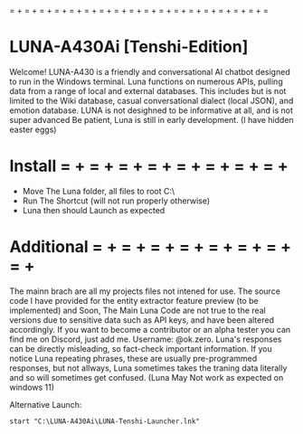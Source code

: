 = + = + = + = + = + = + = + = + = + = + = + = + = + = + = + = + = + =
# LUNA-A430Ai [Tenshi-Edition]

Welcome! LUNA-A430 is a friendly and conversational AI chatbot designed to run in the Windows terminal. Luna functions on numerous APIs, pulling data from a range of local and external databases. This includes but is not limited to the Wiki database, casual conversational dialect (local JSON), and emotion database. 
LUNA is not desighned to be informative at all, and is not super advanced Be patient, Luna is still in early development. (I have hidden easter eggs)

# Install = + = + = + = + = + = + = + = + 
- Move The Luna folder, all files to root C:\
- Run The Shortcut (will not run properly otherwise)
- Luna then should Launch as expected

# Additional = + = + = + = + = + = + = + = + 
The mainn brach are all my projects files not intened for use. The source code I have provided for the entity extractor feature preview (to be implemented) and Soon, The Main Luna Code are not true to the real versions due to sensitive data such as API keys, and have been altered accordingly. If you want to become a contributor or an alpha tester you can find me on Discord, just add me. Username: @ok.zero. Luna's responses can be directly misleading, so fact-check important information. If you notice Luna repeating phrases, these are usually pre-programmed responses, but not allways, Luna sometimes takes the traning data literally and so will sometimes get confused. (Luna May Not work as expected on windows 11)

Alternative Launch:

```start "C:\LUNA-A430Ai\LUNA-Tenshi-Launcher.lnk" ```
